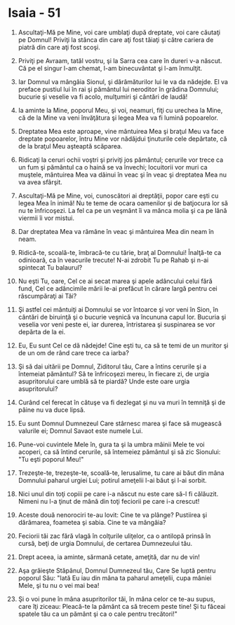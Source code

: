 # Isaia - 51

1. Ascultaţi-Mă pe Mine, voi care umblaţi după dreptate, voi care căutaţi pe Domnul! Priviţi la stânca din care aţi fost tăiaţi şi către cariera de piatră din care aţi fost scoşi.

2. Priviţi pe Avraam, tatăl vostru, şi la Sarra cea care în dureri v-a născut. Că pe el singur l-am chemat, l-am binecuvântat şi l-am înmulţit.

3. Iar Domnul va mângâia Sionul, şi dărâmăturilor lui le va da nădejde. El va preface pustiul lui în rai şi pământul lui neroditor în grădina Domnului; bucurie şi veselie va fi acolo, mulţumiri şi cântări de laudă!

4. Ia aminte la Mine, poporul Meu, şi voi, neamuri, fiţi cu urechea la Mine, că de la Mine va veni învăţătura şi legea Mea va fi lumină popoarelor.

5. Dreptatea Mea este aproape, vine mântuirea Mea şi braţul Meu va face dreptate popoarelor, întru Mine vor nădăjdui ţinuturile cele depărtate, că de la braţul Meu aşteaptă scăparea.

6. Ridicaţi la ceruri ochii voştri şi priviţi jos pământul; cerurile vor trece ca un fum şi pământul ca o haină se va învechi; locuitorii vor muri ca muştele, mântuirea Mea va dăinui în veac şi în veac şi dreptatea Mea nu va avea sfârşit.

7. Ascultaţi-Mă pe Mine, voi, cunoscători ai dreptăţii, popor care eşti cu legea Mea în inimă! Nu te teme de ocara oamenilor şi de batjocura lor să nu te înfricoşezi. La fel ca pe un veşmânt îi va mânca molia şi ca pe lână viermii îi vor mistui.

8. Dar dreptatea Mea va rămâne în veac şi mântuirea Mea din neam în neam.

9. Ridică-te, scoală-te, îmbracă-te cu tărie, braţ al Domnului! Înalţă-te ca odinioară, ca în veacurile trecute! N-ai zdrobit Tu pe Rahab şi n-ai spintecat Tu balaurul?

10. Nu eşti Tu, oare, Cel ce ai secat marea şi apele adâncului celui fără fund, Cel ce adâncimile mării le-ai prefăcut în cărare largă pentru cei răscumpăraţi ai Tăi?

11. Şi astfel cei mântuiţi ai Domnului se vor întoarce şi vor veni în Sion, în cântări de biruinţă şi o bucurie veşnică va încununa capul lor. Bucuria şi veselia vor veni peste ei, iar durerea, întristarea şi suspinarea se vor depărta de la ei.

12. Eu, Eu sunt Cel ce dă nădejde! Cine eşti tu, ca să te temi de un muritor şi de un om de rând care trece ca iarba?

13. Şi să dai uitării pe Domnul, Ziditorul tău, Care a întins cerurile şi a întemeiat pământul? Să te înfricoşezi mereu, în fiecare zi, de urgia asupritorului care umblă să te piardă? Unde este oare urgia asupritorului?

14. Curând cel ferecat în cătuşe va fi dezlegat şi nu va muri în temniţă şi de pâine nu va duce lipsă.

15. Eu sunt Domnul Dumnezeul Care stârnesc marea şi face să mugească valurile ei; Domnul Savaot este numele Lui.

16. Pune-voi cuvintele Mele în, gura ta şi la umbra mâinii Mele te voi acoperi, ca să întind cerurile, să întemeiez pământul şi să zic Sionului: "Tu eşti poporul Meu!"

17. Trezeşte-te, trezeşte-te, scoală-te, Ierusalime, tu care ai băut din mâna Domnului paharul urgiei Lui; potirul ameţelii l-ai băut şi l-ai sorbit.

18. Nici unul din toţi copiii pe care i-a născut nu este care să-l fi călăuzit. Nimeni nu l-a ţinut de mână din toţi feciorii pe care i-a crescut!

19. Aceste două nenorociri te-au lovit: Cine te va plânge? Pustiirea şi dărâmarea, foametea şi sabia. Cine te va mângâia?

20. Feciorii tăi zac fără vlagă în colţurile uliţelor, ca o antilopă prinsă în cursă, beţi de urgia Domnului, de certarea Dumnezeului tău.

21. Drept aceea, ia aminte, sărmană cetate, ameţită, dar nu de vin!

22. Aşa grăieşte Stăpânul, Domnul Dumnezeul tău, Care Se luptă pentru poporul Său: "Iată Eu iau din mâna ta paharul ameţelii, cupa mâniei Mele, şi tu nu o vei mai bea!

23. Şi o voi pune în mâna asupritorilor tăi, în mâna celor ce te-au supus, care îţi ziceau: Pleacă-te la pământ ca să trecem peste tine! Şi tu făceai spatele tău ca un pământ şi ca o cale pentru trecători!"

